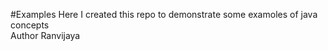 #Examples
Here I created this repo to demonstrate some examoles of java concepts
<br>
Author Ranvijaya
